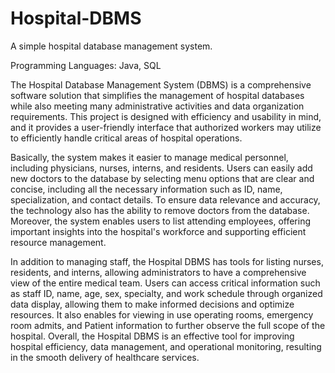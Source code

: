 # Hospital-DBMS
A simple hospital database management system. 

Programming Languages: Java, SQL 

The Hospital Database Management System (DBMS) is a comprehensive software solution that simplifies the management of hospital databases while also meeting many administrative activities and data organization requirements. This project is designed with efficiency and usability in mind, and it provides a user-friendly interface that authorized workers may utilize to efficiently handle critical areas of hospital operations.

Basically, the system makes it easier to manage medical personnel, including physicians, nurses, interns, and residents. Users can easily add new doctors to the database by selecting menu options that are clear and concise, including all the necessary information such as ID, name, specialization, and contact details. To ensure data relevance and accuracy, the technology also has the ability to remove doctors from the database. Moreover, the system enables users to list attending employees, offering important insights into the hospital's workforce and supporting efficient resource management.

In addition to managing staff, the Hospital DBMS has tools for listing nurses, residents, and interns, allowing administrators to have a comprehensive view of the entire medical team. Users can access critical information such as staff ID, name, age, sex, specialty, and work schedule through organized data display, allowing them to make informed decisions and optimize resources. It also enables for viewing in use operating rooms, emergency room admits, and Patient information to further observe the full scope of the hospital. Overall, the Hospital DBMS is an effective tool for improving hospital efficiency, data management, and operational monitoring, resulting in the smooth delivery of healthcare services.
